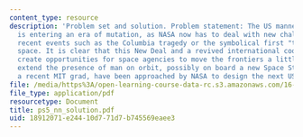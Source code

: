 ```yaml
---
content_type: resource
description: 'Problem set and solution. Problem statement: The US manned space program
  is entering an era of mutation, as NASA now has to deal with new challenges, after
  recent events such as the Columbia tragedy or the symbolical first "taikonaut" in
  space. It is clear that this New Deal and a revived international cooperation will
  create opportunities for space agencies to move the frontiers a little farther and
  extend the presence of man on orbit, possibly on board a new Space Station. You,
  a recent MIT grad, have been approached by NASA to design the next US Space Station.'
file: /media/https%3A/open-learning-course-data-rc.s3.amazonaws.com/16-851-satellite-engineering-fall-2003/18912071e24410d771d7b745569eaee3_ps5_nn_solution.pdf
file_type: application/pdf
resourcetype: Document
title: ps5_nn_solution.pdf
uid: 18912071-e244-10d7-71d7-b745569eaee3
---
```

